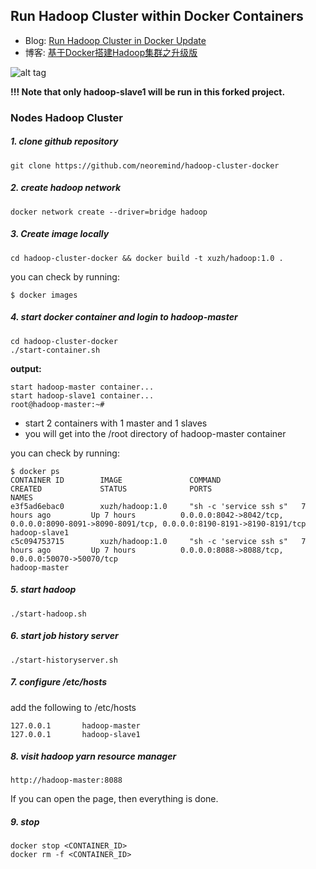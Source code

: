 ## Run Hadoop Cluster within Docker Containers

- Blog: [Run Hadoop Cluster in Docker Update](http://kiwenlau.com/2016/06/26/hadoop-cluster-docker-update-english/)
- 博客: [基于Docker搭建Hadoop集群之升级版](http://kiwenlau.com/2016/06/12/160612-hadoop-cluster-docker-update/)


![alt tag](https://raw.githubusercontent.com/kiwenlau/hadoop-cluster-docker/master/hadoop-cluster-docker.png)

**!!! Note that only hadoop-slave1 will be run in this forked project.**

### Nodes Hadoop Cluster

##### 1. clone github repository

```
git clone https://github.com/neoremind/hadoop-cluster-docker
```

##### 2. create hadoop network

```
docker network create --driver=bridge hadoop
```

##### 3. Create image locally

```
cd hadoop-cluster-docker && docker build -t xuzh/hadoop:1.0 .
```

you can check by running:
```
$ docker images
```

##### 4. start docker container and login to hadoop-master

```
cd hadoop-cluster-docker
./start-container.sh
```

**output:**

```
start hadoop-master container...
start hadoop-slave1 container...
root@hadoop-master:~# 
```
- start 2 containers with 1 master and 1 slaves
- you will get into the /root directory of hadoop-master container

you can check by running:
```
$ docker ps
CONTAINER ID        IMAGE               COMMAND                  CREATED             STATUS              PORTS                                                                                        NAMES
e3f5ad6ebac0        xuzh/hadoop:1.0     "sh -c 'service ssh s"   7 hours ago         Up 7 hours          0.0.0.0:8042->8042/tcp, 0.0.0.0:8090-8091->8090-8091/tcp, 0.0.0.0:8190-8191->8190-8191/tcp   hadoop-slave1
c5c094753715        xuzh/hadoop:1.0     "sh -c 'service ssh s"   7 hours ago         Up 7 hours          0.0.0.0:8088->8088/tcp, 0.0.0.0:50070->50070/tcp                                             hadoop-master
```

##### 5. start hadoop

```
./start-hadoop.sh
```

##### 6. start job history server

```
./start-historyserver.sh
```

##### 7. configure /etc/hosts

add the following to /etc/hosts
```
127.0.0.1       hadoop-master
127.0.0.1       hadoop-slave1
```

##### 8. visit hadoop yarn resource manager

```
http://hadoop-master:8088
```

If you can open the page, then everything is done.

##### 9. stop

```
docker stop <CONTAINER_ID>
docker rm -f <CONTAINER_ID>
```